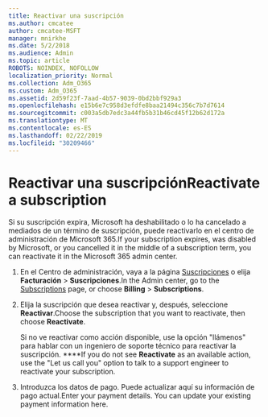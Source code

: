 ```yaml
---
title: Reactivar una suscripción
ms.author: cmcatee
author: cmcatee-MSFT
manager: mnirkhe
ms.date: 5/2/2018
ms.audience: Admin
ms.topic: article
ROBOTS: NOINDEX, NOFOLLOW
localization_priority: Normal
ms.collection: Adm_O365
ms.custom: Adm_O365
ms.assetid: 2d59f23f-7aad-4b57-9039-0bd2bbf929a3
ms.openlocfilehash: e15b6e7c958d3efdfe8baa21494c356c7b7d7614
ms.sourcegitcommit: c003a5db7edc3a44fb5b31b46cd45f12b62d172a
ms.translationtype: MT
ms.contentlocale: es-ES
ms.lasthandoff: 02/22/2019
ms.locfileid: "30209466"
---
```

# <a name="reactivate-a-subscription"></a><span data-ttu-id="d03a0-102">Reactivar una suscripción</span><span class="sxs-lookup"><span data-stu-id="d03a0-102">Reactivate a subscription</span></span>

<span data-ttu-id="d03a0-103">Si su suscripción expira, Microsoft ha deshabilitado o lo ha cancelado a mediados de un término de suscripción, puede reactivarlo en el centro de administración de Microsoft 365.</span><span class="sxs-lookup"><span data-stu-id="d03a0-103">If your subscription expires, was disabled by Microsoft, or you cancelled it in the middle of a subscription term, you can reactivate it in the Microsoft 365 admin center.</span></span>
  
1. <span data-ttu-id="d03a0-104">En el Centro de administración, vaya a la página [Suscripciones](https://go.microsoft.com/fwlink/p/?linkid=842054) o elija **Facturación** \> **Suscripciones**.</span><span class="sxs-lookup"><span data-stu-id="d03a0-104">In the Admin center, go to the [Subscriptions](https://go.microsoft.com/fwlink/p/?linkid=842054) page, or choose **Billing** \> **Subscriptions**.</span></span>
    
2. <span data-ttu-id="d03a0-105">Elija la suscripción que desea reactivar y, después, seleccione **Reactivar**.</span><span class="sxs-lookup"><span data-stu-id="d03a0-105">Choose the subscription that you want to reactivate, then choose **Reactivate**.</span></span>
    
    <span data-ttu-id="d03a0-106">Si no ve reactivar como acción disponible, use la opción "llámenos" para hablar con un ingeniero de soporte técnico para reactivar la suscripción. \*\*\*\*</span><span class="sxs-lookup"><span data-stu-id="d03a0-106">If you do not see **Reactivate** as an available action, use the "Let us call you" option to talk to a support engineer to reactivate your subscription.</span></span> 
    
3. <span data-ttu-id="d03a0-p101">Introduzca los datos de pago. Puede actualizar aquí su información de pago actual.</span><span class="sxs-lookup"><span data-stu-id="d03a0-p101">Enter your payment details. You can update your existing payment information here.</span></span>
    

